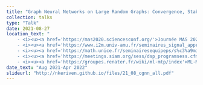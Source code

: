 ```yaml
---
title: "Graph Neural Networks on Large Random Graphs: Convergence, Stability, Universality"
collection: talks
type: "Talk"
date: 2021-08-27
location_text: "
	- <i><u><a href='https://mas2020.sciencesconf.org/'>Journée MAS 2020</a></u></i><br>
	- <i><u><a href='https://www.i2m.univ-amu.fr/seminaires_signal_apprentissage/Conf/Oct2021/index.php'>GdR MIA Day: High-Dimensional Data Analysis</a></u></i><br>
	- <i><u><a href='https://math.unice.fr/seminairesequipeps/s%c3%a9minaire-de-l%c3%a9quipe-de-probabilit%c3%a9s-et-statistique.html'>Séminaires LJAD (Nice)</a></u></i><br>
	- <i><u><a href='https://meetings.siam.org/sess/dsp_programsess.cfm?SESSIONCODE=74406'>SIAM/IS Early Career Prize</a></u></i><br>
	- <i><u><a href='https://groupes.renater.fr/wiki/ml-mtp/index'>ML-MTP : Machine Learning in Montpellier, Theory and Practice</a></u></i>"
date_text: "Aug 2021-Apr 2022"
slideurl: "http://nkeriven.github.io/files/21_08_cgnn_all.pdf"
---
```

